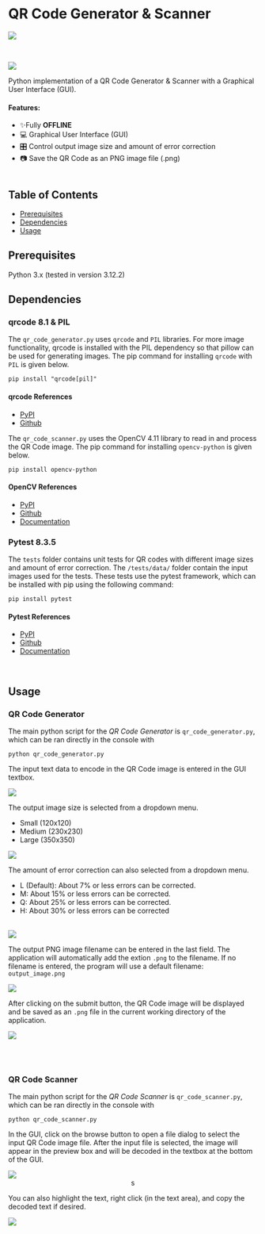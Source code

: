 # QR Code Generator & Scanner

<p align="center" width="100%">
  <img style="display: block; margin: auto;" src="./images/intro-qr-code-generator.png"/>
</p>
<br>
<p align="center" width="100%">
  <img style="display: block; margin: auto;" src="./images/intro-qr-code-scanner.png"/>
</p>

Python implementation of a QR Code Generator & Scanner with a Graphical User Interface (GUI).  

#### Features:
- ✨Fully **OFFLINE**
- 💻 Graphical User Interface (GUI)
- 🎛️ Control output image size and amount of error correction
- 📷 Save the QR Code as an PNG image file (.png)
<br><br>

## Table of Contents
- [Prerequisites](#prerequisites-heading)
- [Dependencies](#dependencies-heading)
- [Usage](#usage-heading)


<a name="prerequisites-heading"></a>
## Prerequisites
Python 3.x (tested in version 3.12.2)

<a name="dependencies-heading"></a>
## Dependencies
### qrcode 8.1 &amp; PIL

The `qr_code_generator.py` uses `qrcode` and `PIL` libraries. For more image functionality, qrcode is installed with the PIL dependency so that pillow can be used for generating images. The pip command for installing `qrcode` with `PIL` is given below. 

```console
pip install "qrcode[pil]"
```  

#### qrcode References
- [PyPI](https://pypi.org/project/qrcode/)
- [Github](https://github.com/lincolnloop/python-qrcode)

The `qr_code_scanner.py` uses the OpenCV 4.11 library to read in and process the QR Code image. The pip command for installing `opencv-python` is given below. 

```console
pip install opencv-python
```  

#### OpenCV References
- [PyPI](https://pypi.org/project/opencv-python/)
- [Github](https://github.com/opencv/opencv-python)
- [Documentation](https://docs.opencv.org/4.5.4/index.html)  
  
### Pytest 8.3.5
The `tests` folder contains unit tests for QR codes with different image sizes and amount of error correction. The `/tests/data/` folder contain the input images used for the tests. These tests use the pytest framework, which can be installed with pip using the following command:
```console
pip install pytest
```
#### Pytest References
- [PyPI](https://pypi.org/project/pytest/)
- [Github](https://github.com/pytest-dev/pytest)
- [Documentation](https://docs.pytest.org/en/stable/) 

<br>


<a name="usage-heading"></a>
## Usage
### QR Code Generator
The main python script for the *QR Code Generator* is `qr_code_generator.py`, which can be ran directly in the console with  
```console
python qr_code_generator.py
```

The input text data to encode in the QR Code image is entered in the GUI textbox.

<p align="center" width="100%">
  <img style="display: block; margin: auto;" src="./images/qr-code-generator-input-text.png"/>
</p>
  

The output image size is selected from a dropdown menu.  
- Small (120x120)
- Medium (230x230)
- Large (350x350)  

<p align="center" width="100%">
  <img style="display: block; margin: auto;" src="./images/qr-code-generator-input-image-size.png"/>
</p> 

The amount of error correction can also selected from a dropdown menu. 
- L (Default): About 7% or less errors can be corrected.
- M: About 15% or less errors can be corrected.
- Q: About 25% or less errors can be corrected.
- H: About 30% or less errors can be corrected
<br><br>
<p align="center" width="100%">
  <img style="display: block; margin: auto;" src="./images/qr-code-generator-input-error-correction.png"/>
</p>

The output PNG image filename can be entered in the last field. The application will automatically add the extion `.png` to the filename. If no filename is entered, the program will use a default filename: `output_image.png`

<p align="center" width="100%">
  <img style="display: block; margin: auto;" src="./images/qr-code-generator-input-filename.png"/>
</p>

After clicking on the submit button, the QR Code image will be displayed and be saved as an `.png` file in the current working directory of the application.  

<p align="center" width="100%">
  <img style="display: block; margin: auto;" src="./images/QR_Code_Generator_Demo_Output.png"/>
</p>
<br>
<br>

### QR Code Scanner
The main python script for the *QR Code Scanner* is `qr_code_scanner.py`, which can be ran directly in the console with  
```console
python qr_code_scanner.py
```

In the GUI, click on the browse button to open a file dialog to select the input QR Code image file. After the input file is selected, the image will appear in the preview box and will be decoded in the textbox at the bottom of the GUI. 

<p align="center" width="100%">
  <img style="display: block; margin: auto;" src="./images/qr-code-scanner-input.png"/>s
</p>

You can also highlight the text, right click (in the text area), and copy the decoded text if desired. 

<p align="center" width="100%">
  <img style="display: block; margin: auto;" src="./images/qr-code-scanner-output-copy.png"/>
</p>

